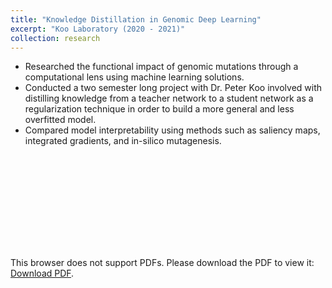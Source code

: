 ```yaml
---
title: "Knowledge Distillation in Genomic Deep Learning"
excerpt: "Koo Laboratory (2020 - 2021)"
collection: research
---
```

- Researched the functional impact of genomic mutations through a computational lens using machine learning solutions.
- Conducted a two semester long project with Dr. Peter Koo involved with distilling knowledge from a teacher network to a student network as a regularization technique in order to build a more general and less overfitted model.
- Compared model interpretability using methods such as saliency maps, integrated gradients, and in-silico mutagenesis.
<object data="https://roshankenia.github.io/files/knowledgedistillation.pdf" type="application/pdf" width="750px" height="750px">
    <embed src="https://roshankenia.github.io/files/knowledgedistillation.pdf" type="application/pdf">
        <p>This browser does not support PDFs. Please download the PDF to view it: <a href="https://roshankenia.github.io/files/knowledgedistillation.pdf">Download PDF</a>.</p>
    </embed>
</object>